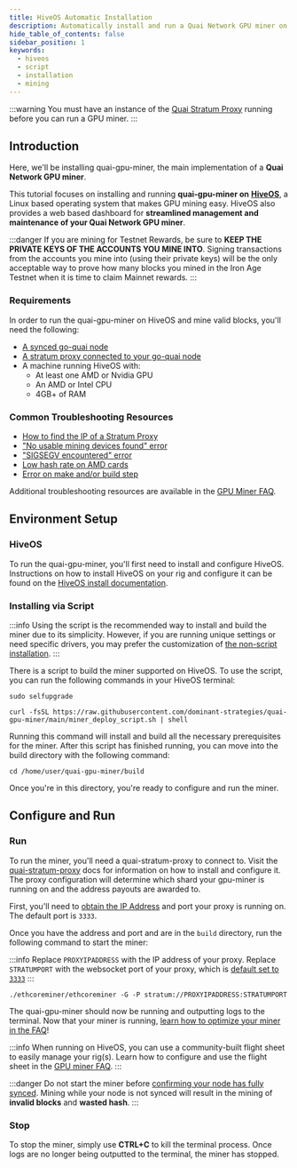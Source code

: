 ```yaml
---
title: HiveOS Automatic Installation
description: Automatically install and run a Quai Network GPU miner on HiveOS.
hide_table_of_contents: false
sidebar_position: 1
keywords:
  - hiveos
  - script
  - installation
  - mining
---
```


:::warning
You must have an instance of the [Quai Stratum Proxy](/participate/stratum-proxy/run-stratum.md) running before you can run a GPU miner.
:::

## Introduction

Here, we'll be installing quai-gpu-miner, the main implementation of a **Quai Network GPU miner**.

This tutorial focuses on installing and running **quai-gpu-miner on** [**HiveOS**](https://hiveon.com/os/), a Linux based operating system that makes GPU mining easy. HiveOS also provides a web based dashboard for **streamlined management and maintenance of your Quai Network GPU miner**.

:::danger
If you are mining for Testnet Rewards, be sure to **KEEP THE PRIVATE KEYS OF THE ACCOUNTS YOU MINE INTO**. Signing transactions from the accounts you mine into (using their private keys) will be the only acceptable way to prove how many blocks you mined in the Iron Age Testnet when it is time to claim Mainnet rewards.
:::

### Requirements

In order to run the quai-gpu-miner on HiveOS and mine valid blocks, you'll need the following:

- [A synced go-quai node](/participate/node/start-a-node.md)
- [A stratum proxy connected to your go-quai node](/participate/stratum-proxy/run-stratum.md)
- A machine running HiveOS with:
  - At least one AMD or Nvidia GPU
  - An AMD or Intel CPU
  - 4GB+ of RAM

### Common Troubleshooting Resources

- [How to find the IP of a Stratum Proxy](/participate/stratum-proxy/stratum-faq.md#stratum-ip-address)
- ["No usable mining devices found" error](/participate/mining/gpu-miner/gpu-miner-faq.md#no-opencl-platforms-found--no-usable-mining-devices)
- ["SIGSEGV encountered" error](/participate/mining/gpu-miner/gpu-miner-faq.md#sigsegv)
- [Low hash rate on AMD cards](/participate/mining/gpu-miner/gpu-miner-faq.md#amd-low-hash-rate)
- [Error on make and/or build step](/participate/mining/gpu-miner/gpu-miner-faq.md#error-on-make-andor-build)

Additional troubleshooting resources are available in the [GPU Miner FAQ](/participate/mining/gpu-miner/gpu-miner-faq.md).

## Environment Setup

### HiveOS

To run the quai-gpu-miner, you'll first need to install and configure HiveOS. Instructions on how to install HiveOS on your rig and configure it can be found on the [HiveOS install documentation](https://hiveon.com/install/).

### Installing via Script

:::info
Using the script is the recommended way to install and build the miner due to its simplicity. However, if you are running unique settings or need specific drivers, you may prefer the customization of [the non-script installation](/participate/mining/gpu-miner/hive-manual/hive-manual.md).
:::

There is a script to build the miner supported on HiveOS. To use the script, you can run the following commands in your HiveOS terminal:

```shell
sudo selfupgrade
```

```shell
curl -fsSL https://raw.githubusercontent.com/dominant-strategies/quai-gpu-miner/main/miner_deploy_script.sh | shell
```

Running this command will install and build all the necessary prerequisites for the miner. After this script has finished running, you can move into the build directory with the following command:

```shell
cd /home/user/quai-gpu-miner/build
```

Once you're in this directory, you're ready to configure and run the miner.

## Configure and Run

### Run

To run the miner, you'll need a quai-stratum-proxy to connect to. Visit the [quai-stratum-proxy](/participate/stratum-proxy/run-stratum.md) docs for information on how to install and configure it. The proxy configuration will determine which shard your gpu-miner is running on and the address payouts are awarded to.

First, you'll need to [obtain the IP Address](/participate/stratum-proxy/stratum-faq.md#stratum-ip-address) and port your proxy is running on. The default port is `3333`.

Once you have the address and port and are in the `build` directory, run the following command to start the miner:

:::info
Replace `PROXYIPADDRESS` with the IP address of your proxy. Replace `STRATUMPORT` with the websocket port of your proxy, which is [default set to `3333`](/participate/stratum-proxy/stratum-faq.md#stratum-port)
:::

```shell
./ethcoreminer/ethcoreminer -G -P stratum://PROXYIPADDRESS:STRATUMPORT
```

The quai-gpu-miner should now be running and outputting logs to the terminal. Now that your miner is running, [learn how to optimize your miner in the FAQ](/participate/mining/gpu-miner/gpu-miner-faq.md#optimization)!

:::info
When running on HiveOS, you can use a community-built flight sheet to easily manage your rig(s). Learn how to configure and use the flight sheet in the [GPU miner FAQ](/participate/mining/gpu-miner/gpu-miner-faq.md#flight-sheet).
:::

:::danger
Do not start the miner before [confirming your node has fully synced](/participate/node/node-faq.md#check-sync-status). Mining while your node is not synced will result in the mining of **invalid blocks** and **wasted hash**.
:::

### Stop

To stop the miner, simply use **CTRL+C** to kill the terminal process. Once logs are no longer being outputted to the terminal, the miner has stopped.
